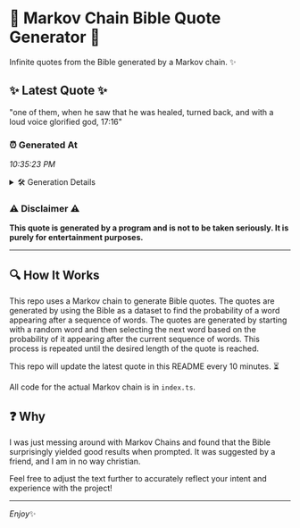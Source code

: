 # 📖 Markov Chain Bible Quote Generator 📖

Infinite quotes from the Bible generated by a Markov chain. ✨

## ✨ Latest Quote ✨
"one of them, when he saw that he was healed, turned back, and with a loud voice glorified god, 17:16"

### ⏰ Generated At
*10:35:23 PM*

<details>
    <summary>🛠️ Generation Details</summary>
    <p>
        <strong>🌱 Seed:</strong> one<br>
        <strong>🔄 Iterations:</strong> 19<br>
        <strong>📜 Context History:</strong><br>[ one ]: of<br>[ one, of ]: them,<br>[ one, of, them, ]: when<br>[ one, of, them,, when ]: he<br>[ one, of, them,, when, he ]: saw<br>[ one, of, them,, when, he, saw ]: that<br>[ of, them,, when, he, saw, that ]: he<br>[ them,, when, he, saw, that, he ]: was<br>[ when, he, saw, that, he, was ]: healed,<br>[ he, saw, that, he, was, healed, ]: turned<br>[ saw, that, he, was, healed,, turned ]: back,<br>[ that, he, was, healed,, turned, back, ]: and<br>[ he, was, healed,, turned, back,, and ]: with<br>[ was, healed,, turned, back,, and, with ]: a<br>[ healed,, turned, back,, and, with, a ]: loud<br>[ turned, back,, and, with, a, loud ]: voice<br>[ back,, and, with, a, loud, voice ]: glorified<br>[ and, with, a, loud, voice, glorified ]: god,<br>[ with, a, loud, voice, glorified, god, ]: 17:16<br>
    </p>
</details>

### ⚠️ Disclaimer ⚠️
**This quote is generated by a program and is not to be taken seriously. It is purely for entertainment purposes.**

---

## 🔍 How It Works

This repo uses a Markov chain to generate Bible quotes. The quotes are generated by using the Bible as a dataset to find the probability of a word appearing after a sequence of words. The quotes are generated by starting with a random word and then selecting the next word based on the probability of it appearing after the current sequence of words. This process is repeated until the desired length of the quote is reached.

This repo will update the latest quote in this README every 10 minutes. ⏳

All code for the actual Markov chain is in `index.ts`.

## ❓ Why

I was just messing around with Markov Chains and found that the Bible surprisingly yielded good results when prompted. 
It was suggested by a friend, and I am in no way christian.

Feel free to adjust the text further to accurately reflect your intent and experience with the project!

---

*Enjoy*✨
